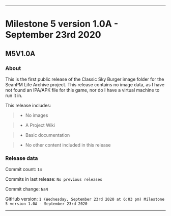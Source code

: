 
***

# Milestone 5 version 1.0A - September 23rd 2020

## M5V1.0A

### About

This is the first public release of the Classic Sky Burger image folder for the SeanPM Life Archive project. This release contains no image data, as I have not found an IPA/APK file for this game, nor do I have a virtual machine to run it in.

This release includes:

> * No images

> * A Project Wiki

> * Basic documentation

> * No other content included in this release

### Release data

Commit count: `14`

Commits in last release: `No previous releases`

Commit change: `NaN`

GitHub version: `1 (Wednesday, September 23rd 2020 at 6:03 pm) Milestone 5 version 1.0A - September 23rd 2020`

***
